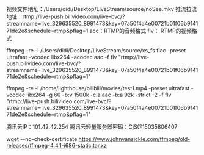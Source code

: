 

视频文件地址：/Users/didi/Desktop/LiveStream/source/noSee.mkv
推流拉流地址：rtmp://live-push.bilivideo.com/live-bvc/?streamname=live_329635520_8991473&key=07a50f4a4e00721b01f06b914171de2e&schedule=rtmp&pflag=1
acc：RTMP的音频格式
flv： RTMP的视频格式

ffmpeg -re -i /Users/didi/Desktop/LiveStream/source/xs_fs.flac -preset ultrafast -vcodec libx264 -acodec aac -f flv "rtmp://live-push.bilivideo.com/live-bvc/?streamname=live_329635520_8991473&key=07a50f4a4e00721b01f06b914171de2e&schedule=rtmp&pflag=1"



ffmpeg -re -i /home/lighthouse/bilibili/movies/test1.mp4 -preset ultrafast -vcodec libx264 -g 60 -b:v 1500k -c:a aac -b:a 92k -strict -2 -f flv "rtmp://live-push.bilivideo.com/live-bvc/?streamname=live_329635520_8991473&key=07a50f4a4e00721b01f06b914171de2e&schedule=rtmp&pflag=1"


腾讯云IP：101.42.42.254
腾讯云轻量服务器密码：CjS@15035806407


wget --no-check-certificate https://www.johnvansickle.com/ffmpeg/old-releases/ffmpeg-4.4.1-i686-static.tar.xz
